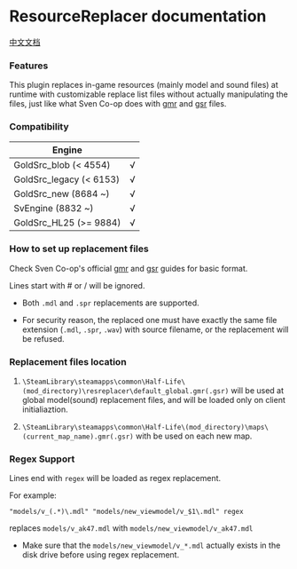 # ResourceReplacer documentation

[中文文档](/docs/ResourceReplacerCN.md)

### Features

This plugin replaces in-game resources (mainly model and sound files) at runtime with customizable replace list files without actually manipulating the files, just like what Sven Co-op does with [gmr](https://wiki.svencoop.com/Mapping/Model_Replacement_Guide) and [gsr](https://wiki.svencoop.com/Mapping/Sound_Replacement_Guide) files.

### Compatibility

|        Engine            |      |
|        ----              | ---- |
| GoldSrc_blob   (< 4554)  | √    |
| GoldSrc_legacy (< 6153)  | √    |
| GoldSrc_new    (8684 ~)  | √    |
| SvEngine       (8832 ~)  | √    |
| GoldSrc_HL25   (>= 9884) | √    |

### How to set up replacement files

Check Sven Co-op's official [gmr](https://wiki.svencoop.com/Mapping/Model_Replacement_Guide) and [gsr](https://wiki.svencoop.com/Mapping/Sound_Replacement_Guide) guides for basic format.

Lines start with # or / will be ignored.

* Both `.mdl` and `.spr` replacements are supported.

* For security reason, the replaced one must have exactly the same file extension (`.mdl`, `.spr`, `.wav`) with source filename, or the replacement will be refused.

### Replacement files location

1. `\SteamLibrary\steamapps\common\Half-Life\(mod_directory)\resreplacer\default_global.gmr(.gsr)` will be used at global model(sound) replacement files, and will be loaded only on client initialiaztion.

2. `\SteamLibrary\steamapps\common\Half-Life\(mod_directory)\maps\(current_map_name).gmr(.gsr)` with be used on each new map.

### Regex Support

Lines end with `regex` will be loaded as regex replacement.

For example:

`"models/v_(.*)\.mdl" "models/new_viewmodel/v_$1\.mdl" regex`

replaces `models/v_ak47.mdl` with `models/new_viewmodel/v_ak47.mdl`

* Make sure that the `models/new_viewmodel/v_*.mdl` actually exists in the disk drive before using regex replacement.